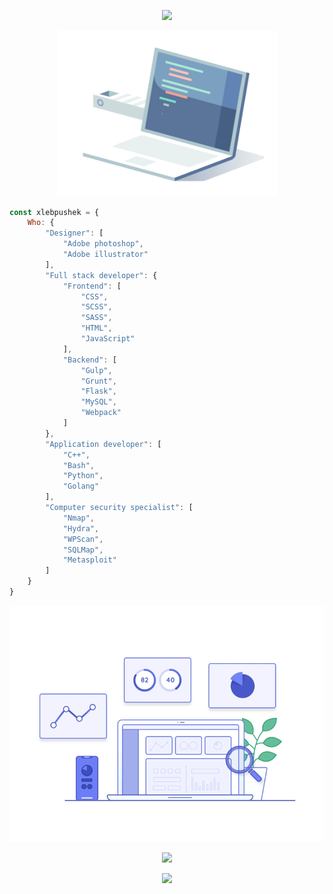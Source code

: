 <p align="center">
    <a href="https://www.buymeacoffee.com/xlebpushek"><img src="https://readme-typing-svg.herokuapp.com?color=%23CD1A1A&size=25&width=230&height=40&lines=Buy+me+%E2%98%95+please"/></a>
</p>

<p align="center">
    <img text-align="center" width="70%" src="https://github.com/xlebpushek/xlebpushek/blob/main/assets/preview/coding.gif">
</p>

```javascript
const xlebpushek = {
    Who: {
        "Designer": [
            "Adobe photoshop",
            "Adobe illustrator"
        ],
        "Full stack developer": {
            "Frontend": [
                "CSS",
                "SCSS",
                "SASS",
                "HTML",
                "JavaScript"
            ],
            "Backend": [
                "Gulp",
                "Grunt",
                "Flask",
                "MySQL",
                "Webpack"
            ]
        },
        "Application developer": [
            "C++",
            "Bash",
            "Python",
            "Golang"
        ],
        "Computer security specialist": [
            "Nmap",
            "Hydra",
            "WPScan",
            "SQLMap",
            "Metasploit"
        ]
    }
}
```

<p align="center">
    <img src="https://github.com/xlebpushek/xlebpushek/blob/main/assets/preview/analytics.gif"/>
</p>
<p align="center">
    <img src="https://github-readme-stats.anuraghazra1.vercel.app/api?username=xlebpushek&hide_title=true&show_icons=true&include_all_commits=true&card_width=45%&theme=vue"/>
</p>
<p align="center">
    <img src="https://github-readme-stats.anuraghazra1.vercel.app/api/top-langs/?username=xlebpushek&hide_title=true&layout=compact&card_width=445%&langs_count=7&theme=vue"/>
</p>
